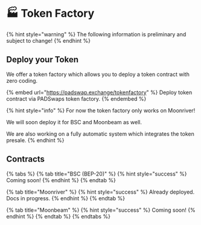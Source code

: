 # 🏭 Token Factory

{% hint style="warning" %}
The following information is preliminary and subject to change!
{% endhint %}

## Deploy your Token

We offer a token factory which allows you to deploy a token contract with zero coding.

{% embed url="https://padswap.exchange/tokenfactory" %}
Deploy token contract via PADSwaps token factory.
{% endembed %}

{% hint style="info" %}
For now the token factory only works on Moonriver!

We will soon deploy it for BSC and Moonbeam as well.

We are also working on a fully automatic system which integrates the token presale.
{% endhint %}

## Contracts

{% tabs %}
{% tab title="BSC (BEP-20)" %}
{% hint style="success" %}
Coming soon!
{% endhint %}
{% endtab %}

{% tab title="Moonriver" %}
{% hint style="success" %}
Already deployed. Docs in progress.
{% endhint %}
{% endtab %}

{% tab title="Moonbeam" %}
{% hint style="success" %}
Coming soon!
{% endhint %}
{% endtab %}
{% endtabs %}

##

